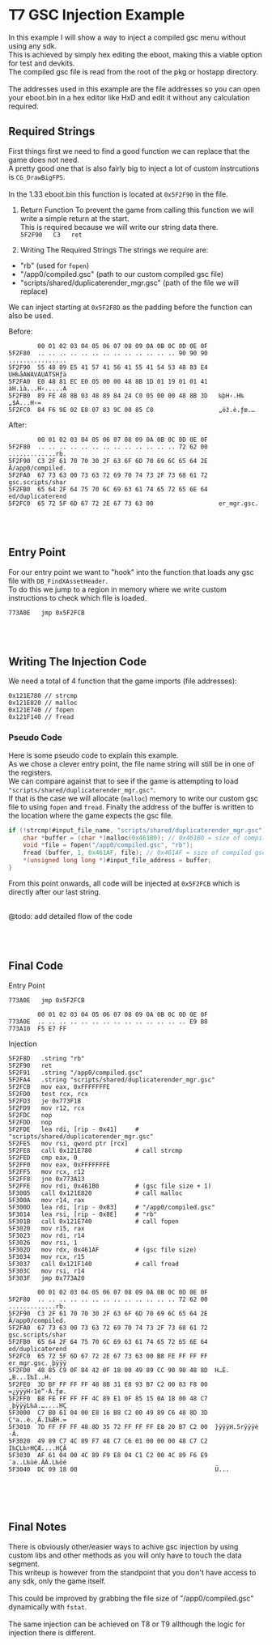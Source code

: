 # T7 GSC Injection Example

In this example I will show a way to inject a compiled gsc menu without using any sdk.<br>
This is achieved by simply hex editing the eboot, making this a viable option for test and devkits.<br>
The compiled gsc file is read from the root of the pkg or hostapp directory.<br><br>
The addresses used in this example are the file addresses so you can open your eboot.bin in a hex editor like HxD and edit it without any calculation required.


## Required Strings
First things first we need to find a good function we can replace that the game does not need.<br>
A pretty good one that is also fairly big to inject a lot of custom instrcutions is `CG_DrawBigFPS`.<br>
<br>
In the 1.33 eboot.bin this function is located at `0x5F2F90` in the file.

1. Return Function
To prevent the game from calling this function we will write a simple return at the start.<br>
This is required because we will write our string data there.<br>
`5F2F90   C3   ret`

2. Writing The Required Strings
The strings we require are:
- "rb" (used for `fopen`)
- "/app0/compiled.gsc" (path to our custom compiled gsc file)
- "scripts/shared/duplicaterender_mgr.gsc" (path of the file we will replace)

We can inject starting at `0x5F2F8D` as the padding before the function can also be used.

Before:
```
        00 01 02 03 04 05 06 07 08 09 0A 0B 0C 0D 0E 0F
5F2F80  .. .. .. .. .. .. .. .. .. .. .. .. .. 90 90 90   ................
5F2F90  55 48 89 E5 41 57 41 56 41 55 41 54 53 48 83 E4   UH‰åAWAVAUATSHƒä
5F2FA0  E0 48 81 EC E0 05 00 00 48 8B 1D 01 19 01 01 41   àH.ìà...H‹.....A
5F2FB0  89 FE 48 8B 03 48 89 84 24 C0 05 00 00 48 8B 3D   ‰þH‹.H‰„$À...H‹=
5F2FC0  84 F6 9E 02 E8 07 83 9C 00 85 C0                  „öž.è.ƒœ.…
```

After:
```
        00 01 02 03 04 05 06 07 08 09 0A 0B 0C 0D 0E 0F
5F2F80  .. .. .. .. .. .. .. .. .. .. .. .. .. 72 62 00   .............rb.
5F2F90  C3 2F 61 70 70 30 2F 63 6F 6D 70 69 6C 65 64 2E   Ã/app0/compiled.
5F2FA0  67 73 63 00 73 63 72 69 70 74 73 2F 73 68 61 72   gsc.scripts/shar
5F2FB0  65 64 2F 64 75 70 6C 69 63 61 74 65 72 65 6E 64   ed/duplicaterend
5F2FC0  65 72 5F 6D 67 72 2E 67 73 63 00                  er_mgr.gsc.
```

<br><br>

## Entry Point
For our entry point we want to "hook" into the function that loads any gsc file with `DB_FindXAssetHeader`.<br>
To do this we jump to a region in memory where we write custom instructions to check which file is loaded.

```
773A0E   jmp 0x5F2FCB
```

<br><br>

## Writing The Injection Code

We need a total of 4 function that the game imports (file addresses):
```
0x121E780 // strcmp
0x121E820 // malloc
0x121E740 // fopen
0x121F140 // fread
```

### Pseudo Code
Here is some pseudo code to explain this example.<br>
As we chose a clever entry point, the file name string will still be in one of the registers.<br>
We can compare against that to see if the game is attempting to load `"scripts/shared/duplicaterender_mgr.gsc"`.<br>
If that is the case we will allocate (`malloc`) memory to write our custom gsc file to using `fopen` and `fread`.
Finally the address of the buffer is written to the location where the game expects the gsc file.
```c
if (!strcmp(#input_file_name, "scripts/shared/duplicaterender_mgr.gsc")) {
    char *buffer = (char *)malloc(0x461B0); // 0x461B0 = size of compiled gsc file + 1
    void *file = fopen("/app0/compiled.gsc", "rb");
    fread (buffer, 1, 0x461AF, file); // 0x461AF = size of compiled gsc file
    *(unsigned long long *)#input_file_address = buffer;
}
```

From this point onwards, all code will be injected at `0x5F2FCB` which is directly after our last string.<br><br>



@todo: add detailed flow of the code



<br><br>

## Final Code
Entry Point
```
773A0E   jmp 0x5F2FCB
```
```
        00 01 02 03 04 05 06 07 08 09 0A 0B 0C 0D 0E 0F
773A0E  .. .. .. .. .. .. .. .. .. .. .. .. .. .. E9 B8
773A10  F5 E7 FF
```
Injection
```
5F2F8D   .string "rb"
5F2F90   ret
5F2F91   .string "/app0/compiled.gsc"
5F2FA4   .string "scripts/shared/duplicaterender_mgr.gsc"
5F2FCB   mov eax, 0xFFFFFFFE
5F2FD0   test rcx, rcx
5F2FD3   je 0x773F1B
5F2FD9   mov r12, rcx
5F2FDC   nop
5F2FDD   nop
5F2FDE   lea rdi, [rip - 0x41]     # "scripts/shared/duplicaterender_mgr.gsc"
5F2FE5   mov rsi, qword ptr [rcx]
5F2FE8   call 0x121E780            # call strcmp
5F2FED   cmp eax, 0
5F2FF0   mov eax, 0xFFFFFFFE
5F2FF5   mov rcx, r12
5F2FF8   jne 0x773A13
5F2FFE   mov rdi, 0x461B0          # (gsc file size + 1)
5F3005   call 0x121E820            # call malloc
5F300A   mov r14, rax
5F300D   lea rdi, [rip - 0x83]     # "/app0/compiled.gsc"
5F3014   lea rsi, [rip - 0x8E]     # "rb"
5F301B   call 0x121E740            # call fopen
5F3020   mov r15, rax
5F3023   mov rdi, r14
5F3026   mov rsi, 1
5F302D   mov rdx, 0x461AF          # (gsc file size)
5F3034   mov rcx, r15
5F3037   call 0x121F140            # call fread
5F303C   mov rsi, r14
5F303F   jmp 0x773A20
```
```
        00 01 02 03 04 05 06 07 08 09 0A 0B 0C 0D 0E 0F
5F2F80  .. .. .. .. .. .. .. .. .. .. .. .. .. 72 62 00  .............rb.
5F2F90  C3 2F 61 70 70 30 2F 63 6F 6D 70 69 6C 65 64 2E  Ã/app0/compiled.
5F2FA0  67 73 63 00 73 63 72 69 70 74 73 2F 73 68 61 72  gsc.scripts/shar
5F2FB0  65 64 2F 64 75 70 6C 69 63 61 74 65 72 65 6E 64  ed/duplicaterend
5F2FC0  65 72 5F 6D 67 72 2E 67 73 63 00 B8 FE FF FF FF  er_mgr.gsc.¸þÿÿÿ
5F2FD0  48 85 C9 0F 84 42 0F 18 00 49 89 CC 90 90 48 8D  H…É.„B...I‰Ì..H.
5F2FE0  3D BF FF FF FF 48 8B 31 E8 93 B7 C2 00 83 F8 00  =¿ÿÿÿH‹1è“·Â.ƒø.
5F2FF0  B8 FE FF FF FF 4C 89 E1 0F 85 15 0A 18 00 48 C7  ¸þÿÿÿL‰á.…....HÇ
5F3000  C7 B0 61 04 00 E8 16 B8 C2 00 49 89 C6 48 8D 3D  Ç°a..è.¸Â.I‰ÆH.=
5F3010  7D FF FF FF 48 8D 35 72 FF FF FF E8 20 B7 C2 00  }ÿÿÿH.5rÿÿÿè ·Â.
5F3020  49 89 C7 4C 89 F7 48 C7 C6 01 00 00 00 48 C7 C2  I‰ÇL‰÷HÇÆ....HÇÂ
5F3030  AF 61 04 00 4C 89 F9 E8 04 C1 C2 00 4C 89 F6 E9  ¯a..L‰ùè.ÁÂ.L‰öé
5F3040  DC 09 18 00                                      Ü...

```


<br><br><br>
## Final Notes
There is obviously other/easier ways to achive gsc injection by using custom libs and other methods as you will only have to touch the data segment.<br>
This writeup is however from the standpoint that you don't have access to any sdk, only the game itself.<br><br>
This could be improved by grabbing the file size of "/app0/compiled.gsc" dynamically with `fstat`.<br><br>
The same injection can be achieved on T8 or T9 allthough the logic for injection there is different.
